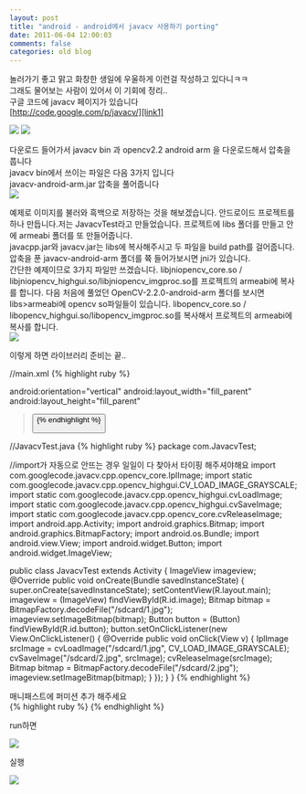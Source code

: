 ```yaml
---
layout: post
title: "android - android에서 javacv 사용하기 porting"
date: 2011-06-04 12:00:03
comments: false
categories: old blog
---
```


놀러가기 좋고 맑고 화창한 생일에 우울하게 이런걸 작성하고 있다니ㅋㅋ  
그래도 물어보는 사람이 있어서 이 기회에 정리..  
구글 코드에 javacv 페이지가 있습니다  
[http://code.google.com/p/javacv/][link1]  

[link1]: http://code.google.com/p/javacv/

![](http://cythumb.cyworld.com/639x0/c2down.cyworld.co.kr/download?fid=64222f299e835976ec1230586a74ae98&name=1.jpg)
![](http://cythumb.cyworld.com/639x0/c2down.cyworld.co.kr/download?fid=64222f299e83597628bb30586d84ce98&name=1_00000.jpg)

다운로드 들어가서 javacv bin 과 opencv2.2 android arm 을 다운로드해서 압축을 풉니다  
javacv bin에서 쓰이는 파일은 다음 3가지 입니다  
javacv-android-arm.jar 압축을 풀어줍니다  
![](http://cythumb.cyworld.com/639x0/c2down.cyworld.co.kr/download?fid=64222f299e8359766526305871860898&name=1_00001.jpg)

예제로 이미지를 불러와 흑백으로 저장하는 것을 해보겠습니다.
안드로이드 프로젝트를 하나 만듭니다.저는 JavacvTest라고 만들었습니다.
프로젝트에 libs 폴더를 만들고 안에 armeabi 폴더를 또 만들어줍니다.  
javacpp.jar와 javacv.jar는 libs에 복사해주시고 두 파일을 build path를 걸어줍니다.
압축을 푼 javacv-android-arm 폴더를 쮹 들어가보시면 jni가 있습니다.  
간단한 예제이므로 3가지 파일만 쓰겠습니다.
libjniopencv_core.so / libjniopencv_highgui.so/libjniopencv_imgproc.so를 프로젝트의 armeabi에 복사를 합니다.
다음 처음에 풀었던 OpenCV-2.2.0-android-arm 폴더를 보시면 libs>armeabi에 opencv so파일들이 있습니다.
libopencv_core.so / libopencv_highgui.so/libopencv_imgproc.so를 복사해서 프로젝트의 armeabi에 복사를 합니다.   
![](http://cythumb.cyworld.com/639x0/c2down.cyworld.co.kr/download?fid=64222f299e8359769ec43058803c9098&name=1_00003.jpg)

이렇게 하면 라이브러리 준비는 끝..  

//main.xml
{% highlight ruby %}
<?xml version="1.0" encoding="utf-8"?><LinearLayout xmlns:android="http://schemas.android.com/apk/res/android"
 android:orientation="vertical"
 android:layout_width="fill_parent"
 android:layout_height="fill_parent"
><TextView 
 android:layout_width="fill_parent" 
 android:layout_height="wrap_content" 
 android:text="@string/hello"
 /><Button
 android:id="@+id/button"
 android:layout_width="wrap_content"
 android:layout_height="wrap_content"
/><ImageView
 android:id="@+id/image"
 android:layout_width="wrap_content"
 android:layout_height="wrap_content"
/></LinearLayout> 
{% endhighlight %}

//JavacvTest.java
{% highlight ruby %}
package com.JavacvTest;

//import가 자동으로 안뜨는 경우 일일이 다 찾아서 타이핑 해주셔야해요 
import com.googlecode.javacv.cpp.opencv_core.IplImage;
import static com.googlecode.javacv.cpp.opencv_highgui.CV_LOAD_IMAGE_GRAYSCALE;
import static com.googlecode.javacv.cpp.opencv_highgui.cvLoadImage;
import static com.googlecode.javacv.cpp.opencv_highgui.cvSaveImage;
import static com.googlecode.javacv.cpp.opencv_core.cvReleaseImage; 
import android.app.Activity;
import android.graphics.Bitmap;
import android.graphics.BitmapFactory;
import android.os.Bundle;
import android.view.View;
import android.widget.Button;
import android.widget.ImageView;

public class JavacvTest extends Activity {
    ImageView imageview;
    @Override
    public void onCreate(Bundle savedInstanceState) {
        super.onCreate(savedInstanceState);
        setContentView(R.layout.main);
        imageview = (ImageView) findViewById(R.id.image);
        Bitmap bitmap = BitmapFactory.decodeFile("/sdcard/1.jpg");
        imageview.setImageBitmap(bitmap);
        Button button = (Button) findViewById(R.id.button);
        button.setOnClickListener(new View.OnClickListener() {
            @Override
            public void onClick(View v) {
                IplImage srcImage = cvLoadImage("/sdcard/1.jpg", CV_LOAD_IMAGE_GRAYSCALE);
                cvSaveImage("/sdcard/2.jpg", srcImage);
                cvReleaseImage(srcImage);
                Bitmap bitmap = BitmapFactory.decodeFile("/sdcard/2.jpg");
                imageview.setImageBitmap(bitmap);
            }
        });
    }
}
{% endhighlight %}

매니패스트에 퍼미션 추가 해주세요  
{% highlight ruby %}
<uses-permission android:name="android.permission.WRITE_EXTERNAL_STORAGE" />
{% endhighlight %}

run하면 

![](http://cythumb.cyworld.com/639x0/c2down.cyworld.co.kr/download?fid=64222f299e835976eea1305885857c98&name=device.jpg)

실행

![](http://cythumb.cyworld.com/639x0/c2down.cyworld.co.kr/download?fid=64222f299e83597638b8305885853598&name=device1.jpg)
